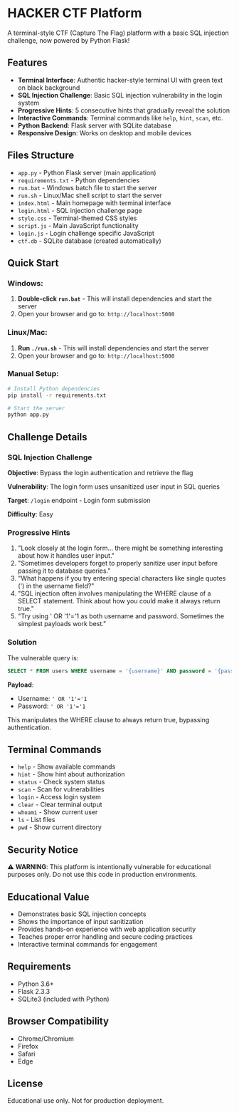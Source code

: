 # HACKER CTF Platform

A terminal-style CTF (Capture The Flag) platform with a basic SQL injection challenge, now powered by Python Flask!

## Features

- **Terminal Interface**: Authentic hacker-style terminal UI with green text on black background
- **SQL Injection Challenge**: Basic SQL injection vulnerability in the login system
- **Progressive Hints**: 5 consecutive hints that gradually reveal the solution
- **Interactive Commands**: Terminal commands like `help`, `hint`, `scan`, etc.
- **Python Backend**: Flask server with SQLite database
- **Responsive Design**: Works on desktop and mobile devices

## Files Structure

- `app.py` - Python Flask server (main application)
- `requirements.txt` - Python dependencies
- `run.bat` - Windows batch file to start the server
- `run.sh` - Linux/Mac shell script to start the server
- `index.html` - Main homepage with terminal interface
- `login.html` - SQL injection challenge page
- `style.css` - Terminal-themed CSS styles
- `script.js` - Main JavaScript functionality
- `login.js` - Login challenge specific JavaScript
- `ctf.db` - SQLite database (created automatically)

## Quick Start

### Windows:
1. **Double-click `run.bat`** - This will install dependencies and start the server
2. Open your browser and go to: `http://localhost:5000`

### Linux/Mac:
1. **Run `./run.sh`** - This will install dependencies and start the server
2. Open your browser and go to: `http://localhost:5000`

### Manual Setup:
```bash
# Install Python dependencies
pip install -r requirements.txt

# Start the server
python app.py
```

## Challenge Details

### SQL Injection Challenge

**Objective**: Bypass the login authentication and retrieve the flag

**Vulnerability**: The login form uses unsanitized user input in SQL queries

**Target**: `/login` endpoint - Login form submission

**Difficulty**: Easy

### Progressive Hints

1. "Look closely at the login form... there might be something interesting about how it handles user input."
2. "Sometimes developers forget to properly sanitize user input before passing it to database queries."
3. "What happens if you try entering special characters like single quotes (') in the username field?"
4. "SQL injection often involves manipulating the WHERE clause of a SELECT statement. Think about how you could make it always return true."
5. "Try using ' OR '1'='1 as both username and password. Sometimes the simplest payloads work best."

### Solution

The vulnerable query is:
```sql
SELECT * FROM users WHERE username = '{username}' AND password = '{password}'
```

**Payload**: 
- Username: `' OR '1'='1`
- Password: `' OR '1'='1`

This manipulates the WHERE clause to always return true, bypassing authentication.

## Terminal Commands

- `help` - Show available commands
- `hint` - Show hint about authorization
- `status` - Check system status
- `scan` - Scan for vulnerabilities
- `login` - Access login system
- `clear` - Clear terminal output
- `whoami` - Show current user
- `ls` - List files
- `pwd` - Show current directory

## Security Notice

⚠️ **WARNING**: This platform is intentionally vulnerable for educational purposes only. Do not use this code in production environments.

## Educational Value

- Demonstrates basic SQL injection concepts
- Shows the importance of input sanitization
- Provides hands-on experience with web application security
- Teaches proper error handling and secure coding practices
- Interactive terminal commands for engagement

## Requirements

- Python 3.6+
- Flask 2.3.3
- SQLite3 (included with Python)

## Browser Compatibility

- Chrome/Chromium
- Firefox
- Safari
- Edge

## License

Educational use only. Not for production deployment.